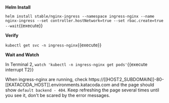 **Helm Install**

`helm install stable/nginx-ingress --namespace ingress-nginx --name nginx-ingress --set controller.hostNetwork=true --set rbac.create=true --wait`{{execute}}

**Verify**

`kubectl get svc -n ingress-nginx`{{execute}}


**Wait and Watch**

In Terminal 2, `watch 'kubectl -n ingress-nginx get pods'`{{execute interrupt T2}}

When ingress-nginx are running, check https://[[HOST2_SUBDOMAIN]]-80-[[KATACODA_HOST]].environments.katacoda.com and the page should show `default backend - 404`. Keep refreshing the page several times until you see it, don't be scared by the error messages.
